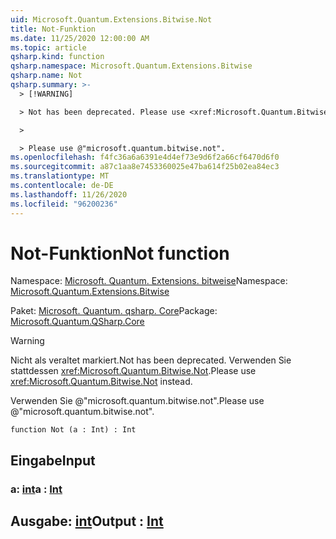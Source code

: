 ```yaml
---
uid: Microsoft.Quantum.Extensions.Bitwise.Not
title: Not-Funktion
ms.date: 11/25/2020 12:00:00 AM
ms.topic: article
qsharp.kind: function
qsharp.namespace: Microsoft.Quantum.Extensions.Bitwise
qsharp.name: Not
qsharp.summary: >-
  > [!WARNING]

  > Not has been deprecated. Please use <xref:Microsoft.Quantum.Bitwise.Not> instead.

  >

  > Please use @"microsoft.quantum.bitwise.not".
ms.openlocfilehash: f4fc36a6a6391e4d4ef73e9d6f2a66cf6470d6f0
ms.sourcegitcommit: a87c1aa8e7453360025e47ba614f25b02ea84ec3
ms.translationtype: MT
ms.contentlocale: de-DE
ms.lasthandoff: 11/26/2020
ms.locfileid: "96200236"
---
```

# <a name="not-function"></a><span data-ttu-id="281ad-102">Not-Funktion</span><span class="sxs-lookup"><span data-stu-id="281ad-102">Not function</span></span>

<span data-ttu-id="281ad-103">Namespace: [Microsoft. Quantum. Extensions. bitweise](xref:Microsoft.Quantum.Extensions.Bitwise)</span><span class="sxs-lookup"><span data-stu-id="281ad-103">Namespace: [Microsoft.Quantum.Extensions.Bitwise](xref:Microsoft.Quantum.Extensions.Bitwise)</span></span>

<span data-ttu-id="281ad-104">Paket: [Microsoft. Quantum. qsharp. Core](https://nuget.org/packages/Microsoft.Quantum.QSharp.Core)</span><span class="sxs-lookup"><span data-stu-id="281ad-104">Package: [Microsoft.Quantum.QSharp.Core](https://nuget.org/packages/Microsoft.Quantum.QSharp.Core)</span></span>


> [!WARNING]
> <span data-ttu-id="281ad-105">Nicht als veraltet markiert.</span><span class="sxs-lookup"><span data-stu-id="281ad-105">Not has been deprecated.</span></span> <span data-ttu-id="281ad-106">Verwenden Sie stattdessen <xref:Microsoft.Quantum.Bitwise.Not>.</span><span class="sxs-lookup"><span data-stu-id="281ad-106">Please use <xref:Microsoft.Quantum.Bitwise.Not> instead.</span></span>
>
> <span data-ttu-id="281ad-107">Verwenden Sie @"microsoft.quantum.bitwise.not".</span><span class="sxs-lookup"><span data-stu-id="281ad-107">Please use @"microsoft.quantum.bitwise.not".</span></span>



```qsharp
function Not (a : Int) : Int
```


## <a name="input"></a><span data-ttu-id="281ad-108">Eingabe</span><span class="sxs-lookup"><span data-stu-id="281ad-108">Input</span></span>

### <a name="a--int"></a><span data-ttu-id="281ad-109">a: [int](xref:microsoft.quantum.lang-ref.int)</span><span class="sxs-lookup"><span data-stu-id="281ad-109">a : [Int](xref:microsoft.quantum.lang-ref.int)</span></span>





## <a name="output--int"></a><span data-ttu-id="281ad-110">Ausgabe: [int](xref:microsoft.quantum.lang-ref.int)</span><span class="sxs-lookup"><span data-stu-id="281ad-110">Output : [Int](xref:microsoft.quantum.lang-ref.int)</span></span>

